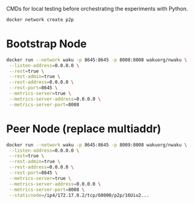 CMDs for local testing before orchestrating the experiments with Python.

```bash
docker network create p2p
```

# Bootstrap Node

```bash
docker run --network waku -p 8645:8645 -p 8008:8008 wakuorg/nwaku \
 --listen-address=0.0.0.0 \
 --rest=true \
 --rest-admin=true \
 --rest-address=0.0.0.0 \
 --rest-port=8645 \
 --metrics-server=true \
 --metrics-server-address=0.0.0.0 \
 --metrics-server-port=8008
```

# Peer Node (replace multiaddr)

```bash
docker run --network waku -p 8645:8645 -p 8009:8008 wakuorg/nwaku \
 --listen-address=0.0.0.0 \
 --rest=true \
 --rest-admin=true \
 --rest-address=0.0.0.0 \
 --rest-port=8645 \
 --metrics-server=true \
 --metrics-server-address=0.0.0.0 \
 --metrics-server-port=8008 \
 --staticnode=/ip4/172.17.0.2/tcp/60000/p2p/16Uiu2...
```
